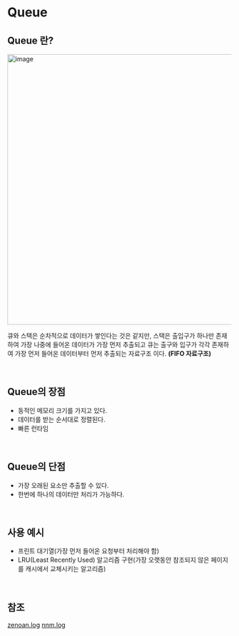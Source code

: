 # Queue

## Queue 란?

<img width="607" alt="image" src="https://user-images.githubusercontent.com/62639722/153699428-7d1b9066-4017-40a7-bd02-c0f6e9fb68c8.png">

큐와 스택은 순차적으로 데이터가 쌓인다는 것은 같지만, 스택은 출입구가 하나만 존재하여 가장 나중에 들어온 데이터가 가장 먼저 추출되고
큐는 출구와 입구가 각각 존재하여 가장 먼저 들어온 데이터부터 먼저 추출되는 자료구조 이다. **(FIFO 자료구조)**

<br>

## Queue의 장점

* 동적인 메모리 크기를 가지고 있다.
* 데이터를 받는 순서대로 정렬된다.
* 빠른 런타임

<br>

## Queue의 단점

* 가장 오래된 요소만 추출할 수 있다.
* 한번에 하나의 데이터만 처리가 가능하다.

<br>

## 사용 예시

* 프린트 대기열(가장 먼저 들어온 요청부터 처리해야 함)
* LRU(Least Recently Used) 알고리즘 구현(가장 오랫동안 참조되지 않은 페이지를 캐시에서 교체시키는 알고리즘)

<br>

## 참조

[zenoan.log](https://velog.io/@jha0402/Data-structure-%EA%B0%9C%EB%B0%9C%EC%9E%90%EB%9D%BC%EB%A9%B4-%EA%BC%AD-%EC%95%8C%EC%95%84%EC%95%BC-%ED%95%A0-7%EA%B0%80%EC%A7%80-%EC%9E%90%EB%A3%8C%EA%B5%AC%EC%A1%B0)
[nnm.log](https://velog.io/@hyeon930/%ED%94%84%EB%A1%9C%EA%B7%B8%EB%9E%98%EB%A8%B8%EC%8A%A4-%EC%BA%90%EC%8B%9C-Java)
